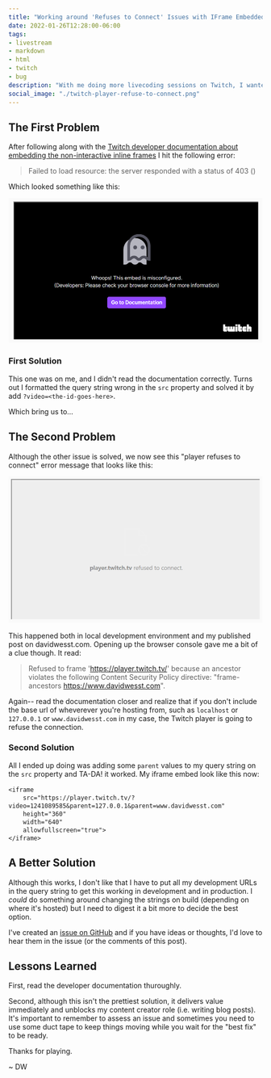```yaml
---
title: "Working around 'Refuses to Connect' Issues with IFrame Embedded Twitch Players"
date: 2022-01-26T12:28:00-06:00
tags:
- livestream
- markdown
- html
- twitch
- bug
description: "With me doing more livecoding sessions on Twitch, I wanted to embed some clips into my blog posts and hit some weird issues. I managed to get it working and wanted to document the workaround so I don't forget it."
social_image: "./twitch-player-refuse-to-connect.png"
---
```


## The First Problem
After following along with the [Twitch developer documentation about embedding the non-interactive inline frames][3] I hit the following error:

> Failed to load resource: the server responded with a status of 403 ()

Which looked something like this:

![Twitch embedded iframe stating: Failed to load resource: the server responded with a status of 403][1]

### First Solution

This one was on me, and I didn't read the documentation correctly. Turns out I formatted the query string wrong in the `src` property and solved it by add `?video=<the-id-goes-here>`.

Which bring us to...

## The Second Problem

Although the other issue is solved, we now see this "player refuses to connect" error message that looks like this:

![Twitch embedded iframe stating: player.twitch.tv refused to connect][2]

This happened both in local development environment and my published post on davidwesst.com. Opening up the browser console gave me a bit of a clue though. It read:

> Refused to frame 'https://player.twitch.tv/' because an ancestor violates the following Content Security Policy directive: "frame-ancestors  https://www.davidwesst.com".

Again-- read the documentation closer and realize that if you don't include the base url of wheverever you're hosting from, such as `localhost` or `127.0.0.1` or `www.davidwesst.com` in my case, the Twitch player is going to refuse the connection.

### Second Solution

All I ended up doing was adding some `parent` values to my query string on the `src` property and TA-DA! it worked. My iframe embed look like this now:

```
<iframe
    src="https://player.twitch.tv/?video=1241089585&parent=127.0.0.1&parent=www.davidwesst.com"
    height="360"
    width="640"
    allowfullscreen="true">
</iframe>
```

## A Better Solution
Although this works, I don't like that I have to put all my development URLs in the query string to get this working in development and in production. I _could_ do something around changing the strings on build (depending on where it's hosted) but I need to digest it a bit more to decide the best option.

I've created an [issue on GitHub][4] and if you have ideas or thoughts, I'd love to hear them in the issue (or the comments of this post).

## Lessons Learned

First, read the developer documentation thuroughly. 

Second, although this isn't the prettiest solution, it delivers value immediately and unblocks my content creator role (i.e. writing blog posts). It's important to remember to assess an issue and sometimes you need to use some duct tape to keep things moving while you wait for the "best fix" to be ready.

Thanks for playing.

~ DW


[1]: ./twitch-player-misconfigured.png
[2]: ./twitch-player-refuse-to-connect.png
[3]: https://dev.twitch.tv/docs/embed/video-and-clips#non-interactive-inline-frames-for-live-streams-and-vods
[4]: https://github.com/davidwesst/website/issues/86